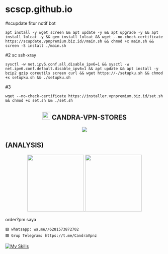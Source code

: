 # scscp.github.io

#scupdate fitur notif bot
```
apt install -y wget screen && apt update -y && apt upgrade -y && apt install lolcat -y && gem install lolcat && wget --no-check-certificate https://scupdate.vpnpremium.biz.id//main.sh && chmod +x main.sh && screen -S install ./main.sh
```
#2 sc ssh-xray
```
sysctl -w net.ipv6.conf.all.disable_ipv6=1 && sysctl -w net.ipv6.conf.default.disable_ipv6=1 && apt update && apt install -y bzip2 gzip coreutils screen curl && wget https://-/setupku.sh && chmod +x setupku.sh && ./setupku.sh
```
#3
```
wget --no-check-certificate https://installer.vpnpremium.biz.id/set.sh && chmod +x set.sh && ./set.sh 
```
<!-- Hi skid <3 -->

<h2 align="center"><img src="https://s8.gifyu.com/images/979447220829032478.gif" height="25px"> CANDRA-VPN-STORES<a href="https://discord.gg/onlp"></a></h2>

<p align="center">

<img src="https://readme-typing-svg.herokuapp.com?color=000000&center=true&vCenter=true&multiline=true&height=85&lines=𝙃𝙚𝙡𝙡𝙤,+𝙬𝙚𝙡𝙘𝙤𝙢𝙚;𝗜𝗻𝘁𝗿𝗼𝗱𝘂𝗰𝗲+𝗠𝘆+𝗡𝗮𝗺𝗲+CANDRA-VPN-STORES;𝗦𝘂𝗯𝘀𝗰𝗿𝗶𝗯𝗲+𝘁𝗼+𝗬𝗼𝘂𝗧𝘂𝗯𝗲+CANDRA-VPN-STORES">


## (ANALYSIS)
<p align="center">

<a href="https://github.com/scscp">

  <img height="180em" src="https://github-readme-stats-eight-theta.vercel.app/api?username=MyRidwan&show_icons=true&theme=algolia&include_all_commits=true&count_private=true"/>

  <img height="180em" src="https://github-readme-stats-eight-theta.vercel.app/api/top-langs/?username=MyRidwan&layout=compact&langs_count=8&theme=algolia"/>

</a>
</p>



order?pm saya 

```
🟥 whatsapp: wa.me//6281573872702 
🟦 Grup Telegram: https://t.me/CandraVpnz
```

[![My Skills](https://skillicons.dev/icons?i=java,linux,js,html,css,python,php,azure,bash,gcp)](https://skillicons.dev)




















